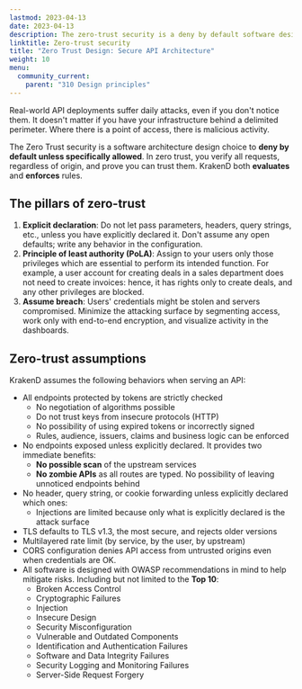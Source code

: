 ```yaml
---
lastmod: 2023-04-13
date: 2023-04-13
description: The zero-trust security is a deny by default software design choice, where the exposed surface is limited to what it's explicitly declared.
linktitle: Zero-trust security
title: "Zero Trust Design: Secure API Architecture"
weight: 10
menu:
  community_current:
    parent: "310 Design principles"
---
```

Real-world API deployments suffer daily attacks, even if you don't notice them. It doesn't matter if you have your infrastructure behind a delimited perimeter. Where there is a point of access, there is malicious activity.

The Zero Trust security is a software architecture design choice to **deny by default unless specifically allowed**. In zero trust, you verify all requests, regardless of origin, and prove you can trust them. KrakenD both **evaluates** and **enforces** rules.

## The pillars of zero-trust

1. **Explicit declaration**: Do not let pass parameters, headers, query strings, etc., unless you have explicitly declared it. Don't assume any open defaults; write any behavior in the configuration.
2. **Principle of least authority (PoLA)**: Assign to your users only those privileges which are essential to perform its intended function. For example, a user account for creating deals in a sales department does not need to create invoices: hence, it has rights only to create deals, and any other privileges are blocked.
3. **Assume breach**: Users' credentials might be stolen and servers compromised. Minimize the attacking surface by segmenting access, work only with end-to-end encryption, and visualize activity in the dashboards.

## Zero-trust assumptions
KrakenD assumes the following behaviors when serving an API:

- All endpoints protected by tokens are strictly checked
  - No negotiation of algorithms possible
  - Do not trust keys from insecure protocols (HTTP)
  - No possibility of using expired tokens or incorrectly signed
  - Rules, audience, issuers, claims and business logic can be enforced
- No endpoints exposed unless explicitly declared. It provides two immediate benefits:
  - **No possible scan** of the upstream services
  - **No zombie APIs** as all routes are typed. No possibility of leaving unnoticed endpoints behind
- No header, query string, or cookie forwarding unless explicitly declared which ones:
  - Injections are limited because only what is explicitly declared is the attack surface
- TLS defaults to TLS v1.3, the most secure, and rejects older versions
- Multilayered rate limit (by service, by the user, by upstream)
- CORS configuration denies API access from untrusted origins even when credentials are OK.
- All software is designed with OWASP recommendations in mind to help mitigate risks. Including but not limited to the **Top 10**:
    - Broken Access Control
    - Cryptographic Failures
    - Injection
    - Insecure Design
    - Security Misconfiguration
    - Vulnerable and Outdated Components
    - Identification and Authentication Failures
    - Software and Data Integrity Failures
    - Security Logging and Monitoring Failures
    - Server-Side Request Forgery
